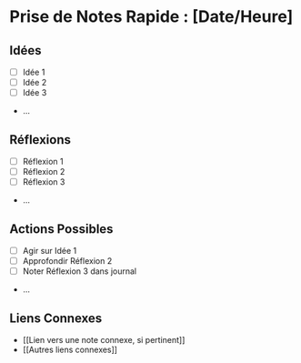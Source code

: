 # Prise de Notes Rapide : [Date/Heure]

## Idées

- [ ] Idée 1
- [ ] Idée 2
- [ ] Idée 3
- ...

## Réflexions

- [ ] Réflexion 1
- [ ] Réflexion 2
- [ ] Réflexion 3
- ...

## Actions Possibles

- [ ] Agir sur Idée 1
- [ ] Approfondir Réflexion 2
- [ ] Noter Réflexion 3 dans journal
- ...

## Liens Connexes

- [[Lien vers une note connexe, si pertinent]]
- [[Autres liens connexes]]

